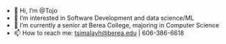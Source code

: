 - 👋 Hi, I’m @Tojo
- 👀 I’m interested in Software Development and data science/ML
- 🌱 I’m currently a senior at Berea College, majoring in Computer Science
- 📫 How to reach me: tsimalayh@berea.edu | 606-386-6618

<!---
Tojo07/Tojo07 is a ✨ special ✨ repository because its `README.md` (this file) appears on your GitHub profile.
You can click the Preview link to take a look at your changes.
--->
